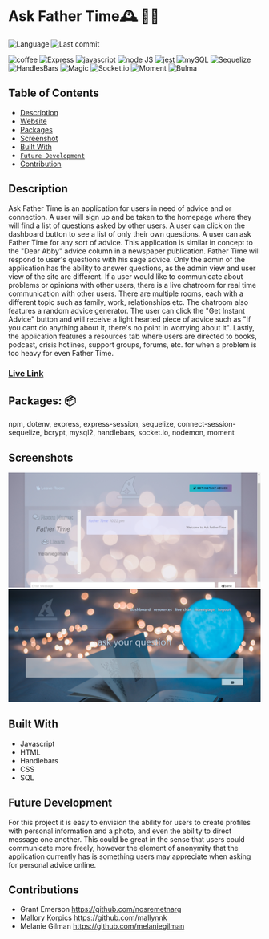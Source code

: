 # Ask Father Time🕰 👴🏻

![Language](https://img.shields.io/github/languages/top/nosremetnarg/askFatherTime)
![Last commit](https://img.shields.io/github/last-commit/nosremetnarg/askFatherTime)

![coffee](https://img.shields.io/badge/-coffee-red) ![Express](https://img.shields.io/badge/-Express.js-orange) ![javascript](https://img.shields.io/badge/-javascript-green) ![node JS](https://img.shields.io/badge/-nodeJS-yellowgreen) ![jest](https://img.shields.io/badge/-jest-yellow) ![mySQL](https://img.shields.io/badge/-MySQL-red) ![Sequelize](https://img.shields.io/badge/-Sequelize-blue) ![HandlesBars](https://img.shields.io/badge/-HandleBars-grey) ![Magic](https://img.shields.io/badge/-Magic-white) ![Socket.io](https://img.shields.io/badge/-Socket.io-yellow) ![Moment](https://img.shields.io/badge/-Moment-pink) ![Bulma](https://img.shields.io/badge/-Bulma-orange)

## Table of Contents
  - [Description](#description)
  - [Website](#live-link)
  - [Packages](#packages)
  - [Screenshot](#screenshots)
  - [Built With](#built-with)
  - [`Future Development`](#future-development)
  - [Contribution](#contribution)

## Description
Ask Father Time is an application for users in need of advice and or connection.  A user will sign up and be taken to the homepage where they will find a list of questions asked by other users.  A user can click on the dashboard button to see a list of only their own questions.  A user can ask Father Time for any sort of advice.  This application is similar in concept to the "Dear Abby" advice column in a newspaper publication. Father Time will respond to user's questions with his sage advice. Only the admin of the application has the ability to answer questions, as the admin view and user view of the site are different.  If a user would like to communicate about problems or opinions with other users, there is a live chatroom for real time communication with other users.  There are multiple rooms, each with a different topic such as family, work, relationships etc.  The chatroom also features a random advice generator.  The user can click the "Get Instant Advice" button and will receive a light hearted piece of advice such as "If you cant do anything about it, there's no point in worrying about it".  Lastly, the application features a resources tab where users are directed to books, podcast, crisis hotlines, support groups, forums, etc. for when a problem is too heavy for even Father Time.  

### [Live Link](https://mighty-meadow-10557.herokuapp.com/) ###

## Packages: 📦
npm, dotenv, express, express-session, sequelize, connect-session-sequelize, bcrypt, mysql2, handlebars, socket.io, nodemon, moment

## Screenshots
 ![Screenshot of live chat](/public/img/livechat.png)
 ![Screenshot of question form](/public/img/questionview.png)

## Built With
* Javascript
* HTML
* Handlebars
* CSS
* SQL

## Future Development
For this project it is easy to envision the ability for users to create profiles with personal information and a photo, and even the ability to direct message one another.  This could be great in the sense that users could communicate more freely, however the element of anonymity that the application currently has is something users may appreciate when asking for personal advice online.

## Contributions
* Grant Emerson https://github.com/nosremetnarg
* Mallory Korpics https://github.com/mallynnk
* Melanie Gilman https://github.com/melaniegilman



